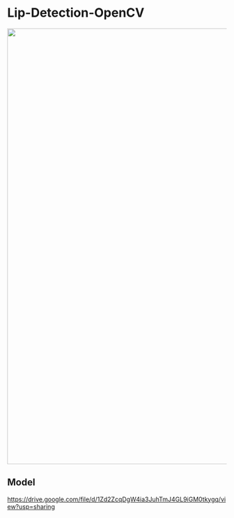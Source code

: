 # Lip-Detection-OpenCV

<img src="https://github.com/kevin-chen/tech-stack/blob/master/distance-opencv/Lip.jpg" width=1000><br>

## Model
https://drive.google.com/file/d/1Zd2ZcqDgW4ia3JuhTmJ4GL9iGM0tkygq/view?usp=sharing
